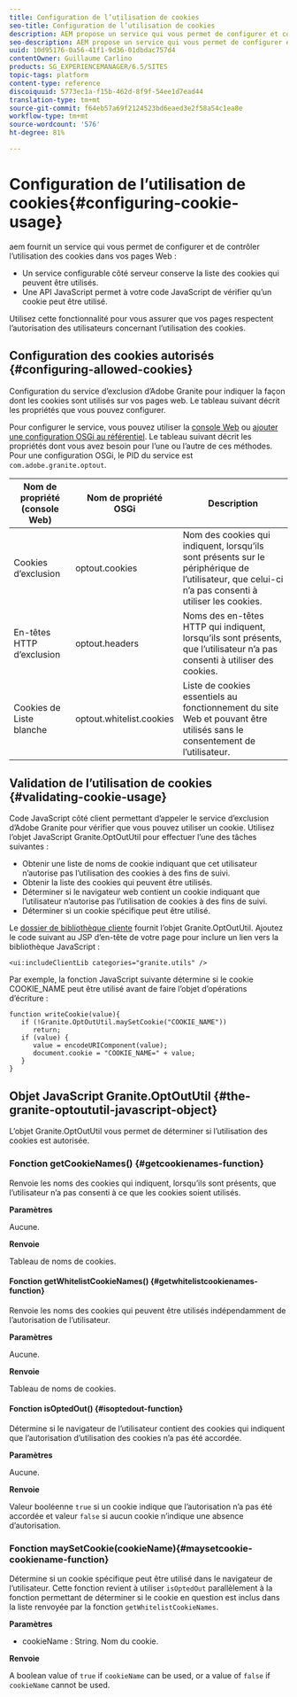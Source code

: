 ```yaml
---
title: Configuration de l’utilisation de cookies
seo-title: Configuration de l’utilisation de cookies
description: AEM propose un service qui vous permet de configurer et contrôler le mode d’utilisation des cookies avec vos pages web.
seo-description: AEM propose un service qui vous permet de configurer et contrôler le mode d’utilisation des cookies avec vos pages web.
uuid: 10d95176-0a56-41f1-9d36-01dbdac757d4
contentOwner: Guillaume Carlino
products: SG_EXPERIENCEMANAGER/6.5/SITES
topic-tags: platform
content-type: reference
discoiquuid: 5773ec1a-f15b-462d-8f9f-54ee1d7ead44
translation-type: tm+mt
source-git-commit: f64eb57a69f2124523bd6eaed3e2f58a54c1ea8e
workflow-type: tm+mt
source-wordcount: '576'
ht-degree: 81%

---
```



# Configuration de l’utilisation de cookies{#configuring-cookie-usage}

aem fournit un service qui vous permet de configurer et de contrôler l’utilisation des cookies dans vos pages Web :

* Un service configurable côté serveur conserve la liste des cookies qui peuvent être utilisés.
* Une API JavaScript permet à votre code JavaScript de vérifier qu’un cookie peut être utilisé.

Utilisez cette fonctionnalité pour vous assurer que vos pages respectent l’autorisation des utilisateurs concernant l’utilisation des cookies.

## Configuration des cookies autorisés {#configuring-allowed-cookies}

Configuration du service d’exclusion d’Adobe Granite pour indiquer la façon dont les cookies sont utilisés sur vos pages web. Le tableau suivant décrit les propriétés que vous pouvez configurer.

Pour configurer le service, vous pouvez utiliser la [console Web](/help/sites-deploying/configuring-osgi.md#osgi-configuration-with-the-web-console) ou [ajouter une configuration OSGi au référentiel](/help/sites-deploying/configuring-osgi.md#adding-a-new-configuration-to-the-repository). Le tableau suivant décrit les propriétés dont vous avez besoin pour l’une ou l’autre de ces méthodes. Pour une configuration OSGi, le PID du service est `com.adobe.granite.optout`.

| Nom de propriété (console Web) | Nom de propriété OSGi | Description |
|---|---|---|
| Cookies d’exclusion | optout.cookies | Nom des cookies qui indiquent, lorsqu’ils sont présents sur le périphérique de l’utilisateur, que celui-ci n’a pas consenti à utiliser les cookies. |
| En-têtes HTTP d’exclusion | optout.headers | Noms des en-têtes HTTP qui indiquent, lorsqu’ils sont présents, que l’utilisateur n’a pas consenti à utiliser des cookies. |
| Cookies de Liste blanche | optout.whitelist.cookies | Liste de cookies essentiels au fonctionnement du site Web et pouvant être utilisés sans le consentement de l’utilisateur. |

## Validation de l’utilisation de cookies {#validating-cookie-usage}

Code JavaScript côté client permettant d’appeler le service d’exclusion d’Adobe Granite pour vérifier que vous pouvez utiliser un cookie. Utilisez l’objet JavaScript Granite.OptOutUtil pour effectuer l’une des tâches suivantes :

* Obtenir une liste de noms de cookie indiquant que cet utilisateur n’autorise pas l’utilisation des cookies à des fins de suivi.
* Obtenir la liste des cookies qui peuvent être utilisés.
* Déterminer si le navigateur web contient un cookie indiquant que l’utilisateur n’autorise pas l’utilisation de cookies à des fins de suivi.
* Déterminer si un cookie spécifique peut être utilisé.

Le [dossier de bibliothèque cliente](/help/sites-developing/clientlibs.md#referencing-client-side-libraries) fournit l’objet Granite.OptOutUtil. Ajoutez le code suivant au JSP d’en-tête de votre page pour inclure un lien vers la bibliothèque JavaScript :

`<ui:includeClientLib categories="granite.utils" />`

Par exemple, la fonction JavaScript suivante détermine si le cookie COOKIE_NAME peut être utilisé avant de faire l’objet d’opérations d’écriture :

```
function writeCookie(value){
   if (!Granite.OptOutUtil.maySetCookie("COOKIE_NAME"))
      return;
   if (value) {
      value = encodeURIComponent(value);
      document.cookie = "COOKIE_NAME=" + value;
   }
}
```

## Objet JavaScript Granite.OptOutUtil {#the-granite-optoututil-javascript-object}

L’objet Granite.OptOutUtil vous permet de déterminer si l’utilisation des cookies est autorisée.

### Fonction getCookieNames() {#getcookienames-function}

Renvoie les noms des cookies qui indiquent, lorsqu’ils sont présents, que l’utilisateur n’a pas consenti à ce que les cookies soient utilisés.

**Paramètres**

Aucune.

**Renvoie**

Tableau de noms de cookies.

#### Fonction getWhitelistCookieNames() {#getwhitelistcookienames-function}

Renvoie les noms des cookies qui peuvent être utilisés indépendamment de l’autorisation de l’utilisateur.

**Paramètres**

Aucune.

**Renvoie**

Tableau de noms de cookies.

#### Fonction isOptedOut() {#isoptedout-function}

Détermine si le navigateur de l’utilisateur contient des cookies qui indiquent que l’autorisation d’utilisation des cookies n’a pas été accordée.

**Paramètres**

Aucune.

**Renvoie**

Valeur booléenne `true` si un cookie indique que l’autorisation n’a pas été accordée et valeur `false` si aucun cookie n’indique une absence d’autorisation.

### Fonction maySetCookie(cookieName){#maysetcookie-cookiename-function}

Détermine si un cookie spécifique peut être utilisé dans le navigateur de l’utilisateur. Cette fonction revient à utiliser `isOptedOut` parallèlement à la fonction permettant de déterminer si le cookie en question est inclus dans la liste renvoyée par la fonction `getWhitelistCookieNames`.

**Paramètres**

* cookieName : String. Nom du cookie.

**Renvoie**

A boolean value of `true` if `cookieName` can be used, or a value of `false` if `cookieName` cannot be used.
